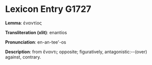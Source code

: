 # Lexicon Entry G1727

**Lemma**: ἐναντίος

**Transliteration (xlit)**: enantíos

**Pronunciation**: en-an-tee'-os

**Description**:
from ἔναντι; opposite; figuratively, antagonistic:--(over) against, contrary.
